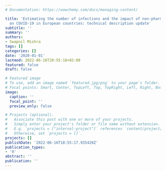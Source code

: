 ```yaml
---
# Documentation: https://wowchemy.com/docs/managing-content/

title: 'Estimating the number of infections and the impact of non-pharmaceutical interventions
  on COVID-19 in European countries: technical description update'
subtitle: ''
summary: ''
authors:
- Swapnil Mishra
tags: []
categories: []
date: '2020-01-01'
lastmod: 2022-06-16T20:55:18+02:00
featured: false
draft: false

# Featured image
# To use, add an image named `featured.jpg/png` to your page's folder.
# Focal points: Smart, Center, TopLeft, Top, TopRight, Left, Right, BottomLeft, Bottom, BottomRight.
image:
  caption: ''
  focal_point: ''
  preview_only: false

# Projects (optional).
#   Associate this post with one or more of your projects.
#   Simply enter your project's folder or file name without extension.
#   E.g. `projects = ["internal-project"]` references `content/project/deep-learning/index.md`.
#   Otherwise, set `projects = []`.
projects: []
publishDate: '2022-06-16T18:55:17.935420Z'
publication_types:
- '0'
abstract: ''
publication: ''
---
```

